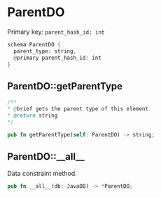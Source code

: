 # ParentDO

Primary key: `parent_hash_id: int`

```rust
schema ParentDO {
  parent_type: string,
  @primary parent_hash_id: int
}
```
## ParentDO::getParentType

```java
/**
* @brief gets the parent type of this element.
* @return string
*/
```
```rust
pub fn getParentType(self: ParentDO) -> string;
```
## ParentDO::\_\_all\_\_

Data constraint method.

```rust
pub fn __all__(db: JavaDB) -> *ParentDO;
```
